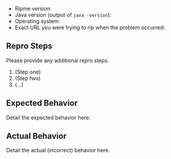 <!--
If this is a bug report, please fill out the following information so that we can more easily investigate the issue.
If this is a feature request or other type of issue, feel free to modify the template as appropriate.
-->

* Ripme version:
* Java version (output of `java -version`):
* Operating system:
* Exact URL you were trying to rip when the problem occurred:


## Repro Steps

Please provide any additional repro steps.

1. (Step one)
2. (Step two)
3. (...)


## Expected Behavior

Detail the expected behavior here.


## Actual Behavior

Detail the actual (incorrect) behavior here.
